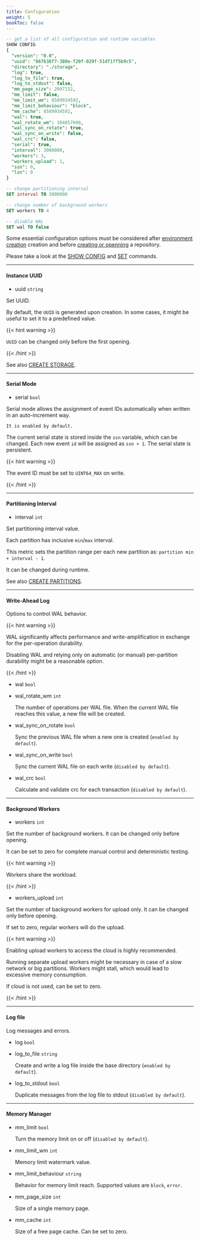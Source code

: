 ```yaml
---
title: Configuration
weight: 5
bookToc: false
---
```


```SQL
-- get a list of all configuration and runtime variables
SHOW CONFIG
{
  "version": "0.0",
  "uuid": "867638f7-380e-f20f-029f-51df1ff5b9c5",
  "directory": "./storage",
  "log": true,
  "log_to_file": true,
  "log_to_stdout": false,
  "mm_page_size": 2097152,
  "mm_limit": false,
  "mm_limit_wm": 8589934592,
  "mm_limit_behaviour": "block",
  "mm_cache": 8589934592,
  "wal": true,
  "wal_rotate_wm": 104857600,
  "wal_sync_on_rotate": true,
  "wal_sync_on_write": false,
  "wal_crc": false,
  "serial": true,
  "interval": 3000000,
  "workers": 3,
  "workers_upload": 1,
  "ssn": 0,
  "lsn": 0
}

-- change partitioning interval
SET interval TO 3000000

-- change number of background workers
SET workers TO 4

-- disable WAL
SET wal TO false
```

Some essential configuration options must be considered after [environment creation](/docs/tutorial/create_environment/) creation and
before [creating or openning](/docs/tutorial/open_repository/) a repository.

Please take a look at the [SHOW CONFIG](/docs/monitoring/show_config/) and [SET](/docs/system/set/) commands.

---

#### Instance UUID

- uuid `string`

Set UUID.

By default, the `UUID` is generated upon creation. In some cases, it might be useful to set it to a predefined value.

{{< hint warning >}}

`UUID` can be changed only before the first opening. 

{{< /hint >}}

See also [CREATE STORAGE](/docs/storage/create_storage/).

---

#### Serial Mode

- serial `bool`

Serial mode allows the assignment of event IDs automatically when written in an auto-increment way.

`It is enabled by default.`


The current serial state is stored inside the `ssn` variable, which can be changed.
Each new event `id` will be assigned as `ssn + 1`. The serial state is persistent.

{{< hint warning >}}

The event ID must be set to `UINT64_MAX` on write. 

{{< /hint >}}

---

#### Partitioning Interval

- interval `int`

Set partitioning interval value.

Each partition has inclusive `min`/`max` interval.

This metric sets the partition range per each new partition as:
`partition min + interval - 1`.

It can be changed during runtime.

See also [CREATE PARTITIONS](/docs/data/create/).

---

#### Write-Ahead Log

Options to control WAL behavior.

{{< hint warning >}}

WAL significantly affects performance and write-amplification in exchange for the per-operation durability.

Disabling WAL and relying only on automatic (or manual) per-partition durability might be a reasonable option.

{{< /hint >}}


- wal `bool`

- wal_rotate_wm `int`

  The number of operations per WAL file. When the current WAL file reaches this value, a new file will be created.

- wal_sync_on_rotate `bool`

  Sync the previous WAL file when a new one is created (`enabled by default`).

- wal_sync_on_write `bool`

  Sync the current WAL file on each write (`disabled by default`).

- wal_crc `bool`

  Calculate and validate crc for each transaction (`disabled by default`).

---

#### Background Workers

- workers `int`

Set the number of background workers. It can be changed only before opening.

It can be set to zero for complete manual control and deterministic testing.

{{< hint warning >}}

Workers share the workload. 

{{< /hint >}}

- workers_upload `int`

Set the number of background workers for upload only. It can be changed only before opening.

If set to zero, regular workers will do the upload.

{{< hint warning >}}

Enabling upload workers to access the cloud is highly recommended.

Running separate upload workers might be necessary in case of a slow network or big partitions.
Workers might stall, which would lead to excessive memory consumption.

If cloud is not used, can be set to zero.

{{< /hint >}}

---

#### Log file

Log messages and errors.

- log `bool`

- log_to_file `string`

  Create and write a log file inside the base directory (`enabled by default`).

- log_to_stdout `bool`

  Duplicate messages from the log file to stdout (`disabled by default`).

---

#### Memory Manager

- mm_limit `bool`

  Turn the memory limit on or off (`disabled by default`).

- mm_limit_wm `int`

  Memory limit watermark value.

- mm_limit_behaviour `string`

  Behavior for memory limit reach. Supported values are `block`, `error`.

- mm_page_size `int`

  Size of a single memory page.

- mm_cache `int`

  Size of a free page cache. Can be set to zero.

